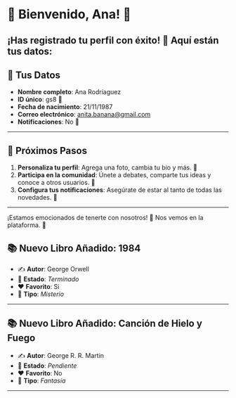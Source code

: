 # 🎉 Bienvenido, **Ana**! 🎉
¡Has registrado tu perfil con éxito! 🥳 Aquí están tus datos:
---

## 📝 **Tus Datos**
- **Nombre completo**: Ana Rodríaguez
- **ID único**: gs8 🔑
- **Fecha de nacimiento**: 21/11/1987
- **Correo electrónico**: anita.banana@gmail.com
- **Notificaciones**: No 🔔
---

## 🎯 **Próximos Pasos**
1. **Personaliza tu perfil**: Agrega una foto, cambia tu bio y más. 📸
2. **Participa en la comunidad**: Únete a debates, comparte tus ideas y conoce a otros usuarios. 💬
3. **Configura tus notificaciones**: Asegúrate de estar al tanto de todas las novedades. 🔔
---

¡Estamos emocionados de tenerte con nosotros! 🎉 Nos vemos en la plataforma. 🌟
## 📚 **Nuevo Libro Añadido: 1984**
- ✍️ **Autor**: George Orwell
- 📖 **Estado**: _Terminado_
- ❤️ **Favorito**: Si
- 🔖 **Tipo**: _Misterio_

---
## 📚 **Nuevo Libro Añadido: Canción de Hielo y Fuego**
- ✍️ **Autor**: George R. R. Martin
- 📖 **Estado**: _Pendiente_
- ❤️ **Favorito**: No
- 🔖 **Tipo**: _Fantasía_

---
